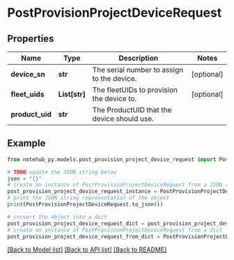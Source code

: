 # PostProvisionProjectDeviceRequest

## Properties

| Name            | Type          | Description                                | Notes      |
| --------------- | ------------- | ------------------------------------------ | ---------- |
| **device_sn**   | **str**       | The serial number to assign to the device. | [optional] |
| **fleet_uids**  | **List[str]** | The fleetUIDs to provision the device to.  | [optional] |
| **product_uid** | **str**       | The ProductUID that the device should use. |

## Example

```python
from notehub_py.models.post_provision_project_device_request import PostProvisionProjectDeviceRequest

# TODO update the JSON string below
json = "{}"
# create an instance of PostProvisionProjectDeviceRequest from a JSON string
post_provision_project_device_request_instance = PostProvisionProjectDeviceRequest.from_json(json)
# print the JSON string representation of the object
print(PostProvisionProjectDeviceRequest.to_json())

# convert the object into a dict
post_provision_project_device_request_dict = post_provision_project_device_request_instance.to_dict()
# create an instance of PostProvisionProjectDeviceRequest from a dict
post_provision_project_device_request_from_dict = PostProvisionProjectDeviceRequest.from_dict(post_provision_project_device_request_dict)
```

[[Back to Model list]](../README.md#documentation-for-models) [[Back to API list]](../README.md#documentation-for-api-endpoints) [[Back to README]](../README.md)
